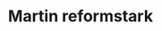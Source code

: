 ---
title: "Martin reformstark"
url: /wien/martin-reformstark-grinzinger-strasse/
shop: Bioladen
---